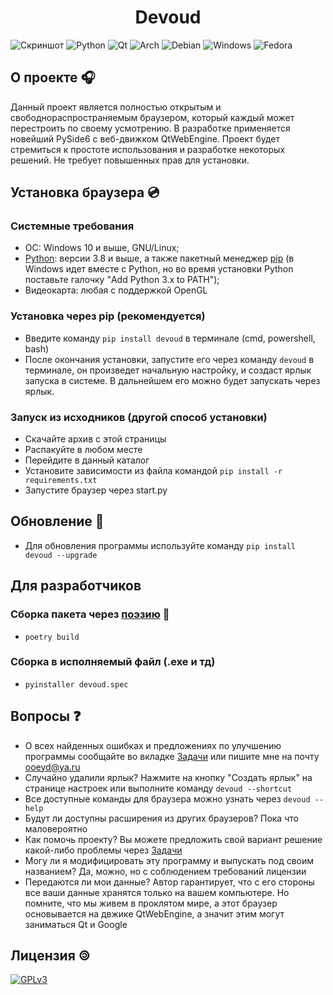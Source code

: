 <h1 align="center">Devoud</h1>

![Скриншот](./screenshot.png)
![Python](https://img.shields.io/badge/python-3670A0?style=for-the-badge&logo=python&logoColor=ffdd54)
![Qt](https://img.shields.io/badge/Qt-%23217346.svg?style=for-the-badge&logo=Qt&logoColor=white)
![Arch](https://img.shields.io/badge/Arch%20Linux-1793D1?logo=arch-linux&logoColor=fff&style=for-the-badge)
![Debian](https://img.shields.io/badge/Debian-D70A53?style=for-the-badge&logo=debian&logoColor=white)
![Windows](https://img.shields.io/badge/Windows-0078D6?style=for-the-badge&logo=windows&logoColor=white)
![Fedora](https://img.shields.io/badge/Fedora-294172?style=for-the-badge&logo=fedora&logoColor=white)
## О проекте 🎧
Данный проект является полностью открытым и свободнораспространяемым браузером, который каждый может перестроить по своему усмотрению. В разработке применяется новейший PySide6 с веб-движком QtWebEngine. Проект будет стремиться к простоте использования и разработке некоторых решений. Не требует повышенных прав для установки.
## Установка браузера 💿
### Системные требования
* ОС: Windows 10 и выше, GNU/Linux;
* [Python](https://www.python.org/): версии 3.8 и выше, а также пакетный менеджер <u>pip</u> (в Windows идет вместе с Python, но во время установки Python поставьте галочку "Add Python 3.x to PATH");
* Видеокарта: любая с поддержкой OpenGL
### Установка через pip (рекомендуется)
* Введите команду ```pip install devoud``` в терминале (cmd, powershell, bash) 
* После окончания установки, запустите его через команду ```devoud``` в терминале, он произведет начальную настройку, и создаст ярлык запуска в системе. В дальнейшем его можно будет запускать через ярлык.
### Запуск из исходников (другой способ установки)
* Скачайте архив с этой страницы
* Распакуйте в любом месте
* Перейдите в данный каталог
* Установите зависимости из файла командой ```pip install -r requirements.txt```
* Запустите браузер через start.py
## Обновление 🔧
* Для обновления программы используйте команду ```pip install devoud --upgrade```
## Для разработчиков
### Сборка пакета через [поэзию](https://python-poetry.org/) 📜
* ```poetry build```
### Сборка в исполняемый файл (.exe и тд)
* ```pyinstaller devoud.spec```
## Вопросы ❓
* О всех найденных ошибках и предложениях по улучшению программы сообщайте во вкладке [Задачи](https://codeberg.org/OneEyedDancer/Devoud/issues) или пишите мне на почту [ooeyd@ya.ru](ooeyd@ya.ru)
* Случайно удалили ярлык? Нажмите на кнопку "Создать ярлык" на странице настроек или выполните команду ```devoud --shortcut```
* Все доступные команды для браузера можно узнать через ```devoud --help```
* Будут ли доступны расширения из других браузеров? Пока что маловероятно
* Как помочь проекту? Вы можете предложить свой вариант решение какой-либо проблемы через [Задачи](https://codeberg.org/OneEyedDancer/Devoud/issues)
* Могу ли я модифицировать эту программу и выпускать под своим названием? Да, можно, но с соблюдением требований лицензии
* Передаются ли мои данные? Автор гарантирует, что с его стороны все ваши данные хранятся только на вашем компьютере. Но помните, что мы живем в проклятом мире, а этот браузер основывается на двжике QtWebEngine, а значит этим могут заниматься Qt и Google 
## Лицензия 🄯
[![GPLv3](https://www.gnu.org/graphics/gplv3-with-text-136x68.png)](https://www.gnu.org/licenses/gpl-3.0)
